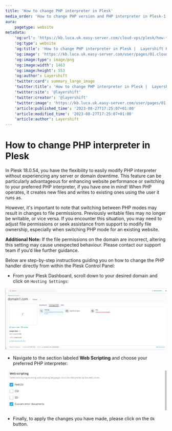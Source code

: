 ```yaml
---
title: 'How to change PHP interpreter in Plesk'
media_order: 'How to change PHP version and PHP interpreter in Plesk-1.png,How to change PHP interpreter in Plesk-2.png'
aura:
    pagetype: website
metadata:
    'og:url': 'https://kb.luca.uk.easy-server.com/cloud-vps/plesk/how-to-change-php-version-and-php-interpreter-in-plesk'
    'og:type': website
    'og:title': 'How to change PHP interpreter in Plesk |  Layershift KB'
    'og:image': 'https://kb.luca.uk.easy-server.com/user/pages/01.cloud-vps/04.plesk/06.how-to-change-php-version-and-php-interpreter-in-plesk/How to change PHP version and PHP interpreter in Plesk-1.png'
    'og:image:type': image/png
    'og:image:width': 1463
    'og:image:height': 553
    'og:author': Layershift
    'twitter:card': summary_large_image
    'twitter:title': 'How to change PHP interpreter in Plesk |  Layershift KB'
    'twitter:site': '@layershift'
    'twitter:creator': '@layershift'
    'twitter:image': 'https://kb.luca.uk.easy-server.com/user/pages/01.cloud-vps/04.plesk/06.how-to-change-php-version-and-php-interpreter-in-plesk/How to change PHP version and PHP interpreter in Plesk-1.png'
    'article:published_time': '2023-08-27T17:25:07+01:00'
    'article:modified_time': '2023-08-27T17:25:07+01:00'
    'article:author': Layershift
---
```


# How to change PHP interpreter in Plesk

In Plesk 18.0.54, you have the flexibility to easily modify PHP interpreter without experiencing any server or domain downtime. This feature can be particularly advantageous for enhancing website performance or switching to your preferred PHP interpreter, if you have one in mind! When PHP operates, it creates new files and writes to existing ones using the user it runs as.

However, it's important to note that switching between PHP modes may result in changes to file permissions. Previously writable files may no longer be writable, or vice versa. If you encounter this situation, you may need to adjust file permissions or seek assistance from support to modify file ownership, especially when switching PHP mode for an existing website.

**Additional Note:** If the file permissions on the domain are incorrect, altering this setting may cause unexpected behaviour. Please contact our support team if you’d like further guidance.

Below are step-by-step instructions guiding you on how to change the PHP handler directly from within the Plesk Control Panel:

* From your Plesk Dashboard, scroll down to your desired domain and click on `Hosting Settings`:

![How%20to%20change%20PHP%20version%20and%20PHP%20interpreter%20in%20Plesk-1](How%20to%20change%20PHP%20version%20and%20PHP%20interpreter%20in%20Plesk-1.png "How%20to%20change%20PHP%20version%20and%20PHP%20interpreter%20in%20Plesk-1")

* Navigate to the section labeled **Web Scripting** and choose your preferred PHP interpreter:

![How%20to%20change%20PHP%20interpreter%20in%20Plesk-2](How%20to%20change%20PHP%20interpreter%20in%20Plesk-2.png "How%20to%20change%20PHP%20interpreter%20in%20Plesk-2")

* Finally, to apply the changes you have made, please click on the `Ok` button.


